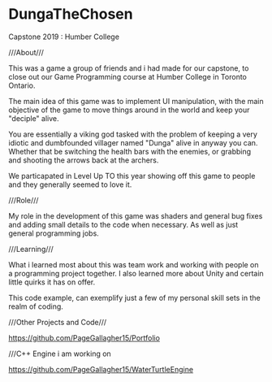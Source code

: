 # DungaTheChosen

Capstone 2019 : Humber College

///About///

This was a game a group of friends and i had made for our capstone, to close out our Game Programming course at Humber College in Toronto Ontario. 

The main idea of this game was to implement UI manipulation, with the main objective of the game to move things around in the world and keep your "deciple" alive. 

You are essentially a viking god tasked with the problem of keeping a very idiotic and dumbfounded villager named "Dunga" alive in anyway you can. Whether that be switching the health bars with the enemies, or grabbing and shooting the arrows back at the archers. 

We particapated in Level Up TO this year showing off this game to people and they generally seemed to love it. 

///Role///

My role in the development of this game was shaders and general bug fixes and adding small details to the code when necessary. As well as just general programming jobs. 

///Learning///

What i learned most about this was team work and working with people on a programming project together. I also learned more about Unity and certain little quirks it has on offer. 

This code example, can exemplify just a few of my personal skill sets in the realm of coding. 

///Other Projects and Code///

https://github.com/PageGallagher15/Portfolio

///C++ Engine i am working on

https://github.com/PageGallagher15/WaterTurtleEngine


